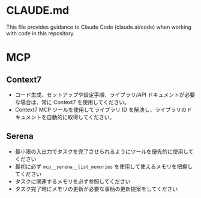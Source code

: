 # CLAUDE.md

This file provides guidance to Claude Code (claude.ai/code) when working with code in this repository.

# MCP

## Context7

- コード生成、セットアップや設定手順、ライブラリ/API ドキュメントが必要な場合は、常に Context7 を使用してください。
- Context7 MCP ツールを使用してライブラリ ID を解決し、ライブラリのドキュメントを自動的に取得してください。

## Serena

- 最小限の入出力でタスクを完了させられるようにツールを優先的に使用してください
- 最初に必ず `mcp__serena__list_memories` を使用して使えるメモリを把握してください
- タスクに関連するメモリを必ず参照してください
- タスク完了時にメモリの更新が必要な事柄の更新提案をしてください
